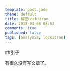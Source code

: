 ```yaml
---
template: post.jade
theme: default
title: 解密Lockitron
date: 2013-04-08 08:53
comments: true
published: false
tags: [analysis, lockitron]
---
```


##引子

有很久没有写文章了。

